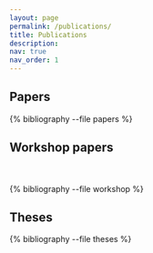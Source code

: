 ```yaml
---
layout: page
permalink: /publications/
title: Publications
description:
nav: true
nav_order: 1
---
```

<!-- _pages/publications.md -->
<div class="publications">

 <h2 class="year">Papers</h2>
{% bibliography --file papers %}

 <h2 class="year">Workshop papers</h2>
 <br><br>
{% bibliography --file workshop %}

 <h2 class="year">Theses</h2>
{% bibliography --file theses %}

</div>
